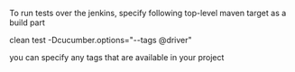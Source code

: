 To run tests over the jenkins, specify following top-level maven target as a build part



clean test -Dcucumber.options="--tags @driver"

you can specify any tags that are available in your project
